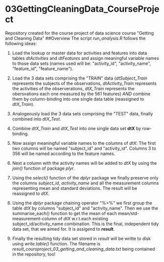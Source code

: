 # 03GettingCleaningData_CourseProject
Repository created for the course project of data science course "Getting and Cleaning Data"
##Overview
The script *run_analysis.R* follows the following ideas:

 1. Load the lookup or master data for activities and features into data tables 
    *dtActivities* and *dtFeatures* and assign meaningful variable names to those data sets 
    (names used will be:  "activity_id", "activity_name", "feature_id", "feature_name").
    
 2. Load the 3 data sets comprising the "TRAIN" data (*dtSubject_Train* represents the subjects of the observations,
 *dtActivity_Train* represents the activities of the observerations, *dtX_Train* represents the obersvations each
 one measured by the 561 features) *AND* combine them by column-binding into one single data table (reassigned to *dtX_Train*).
 
 3. Analogeously load the 3 data sets comprising the "TEST" data, finally combined into *dtX_Test*.
 
 4. Combine *dtX_Train* and *dtX_Test* into one single data set **dtX** by row-binding.
 
 5. Now assign meaningful variable names to the columns of *dtX*: The first two columns will be 
 named "subject_id" and "activity_id". Columns 3 to 356 will be named according to the feature names.
 
 6. Next a column with the activity names will be added to *dtX* by using the *join()* function of package *plyr*.
 
 7. Using the *select()* function of the *dplyr* package we finally preserve only the columns *subject_id*,
    *activity_name* and all the measurement columns representing mean and standard deviations.
    The result will be reassigned to *dtX*.
    
 8. Using the *dplyr* package chaining operator "%>%" we first group the table *dtX* by columns "subject_id" and "activity_name".
 Then we use the summarise_each() function to get the mean of each mean/std-measurement-column of *dtX* w.r.t.each existing
 subject_id/acitivity_name combination.
 This is the final, independent tidy data set, that we aimed for. It is assigend to **result**.
  
 9.  Finally the resulting tidy data set stored in *result* will be writte to disk using *write.table()* function.
 The filename is *result_coursproject_03_getting_and_cleaning_data.txt* being contained in the repository, too!
 
 